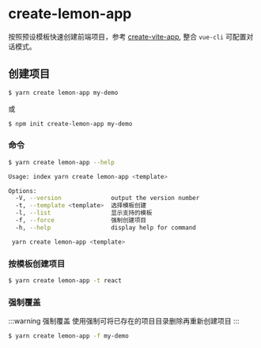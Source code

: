 # create-lemon-app

按照预设模板快速创建前端项目，参考 [create-vite-app](https://github.com/vitejs/create-vite-app), 整合 `vue-cli` 可配置对话模式。

## 创建项目

```bash
$ yarn create lemon-app my-demo
```

或

```bash
$ npm init create-lemon-app my-demo
```

### 命令

```bash
$ yarn create lemon-app --help

Usage: index yarn create lemon-app <template>

Options:
  -V, --version              output the version number
  -t, --template <template>  选择模板创建
  -l, --list                 显示支持的模板
  -f, --force                强制创建项目
  -h, --help                 display help for command

 yarn create lemon-app <template> 
```

### 按模板创建项目

```bash
$ yarn create lemon-app -t react
```

### 强制覆盖

:::warning 强制覆盖
使用强制可将已存在的项目目录删除再重新创建项目
:::

```bash
$ yarn create lemon-app -f my-demo
```

